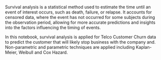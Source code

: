 Survival analysis is a statistical method used to estimate the time until an event of interest occurs, such as death, failure, or relapse. It accounts for censored data, where the event has not occurred for some subjects during the observation period, allowing for more accurate predictions and insights into the factors influencing the timing of events.

In this notebook, survival analysis is applied for Telco Customer Churn data to predict the customer that will likely stop business with the company and. Non-parametric and parametric techniques are applied including Kaplan-Meier, Weibull and Cox Hazard.
